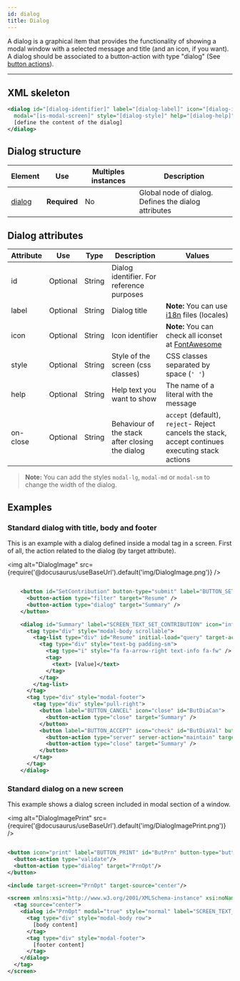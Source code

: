 ```yaml
---
id: dialog
title: Dialog
---
```


A dialog is a graphical item that provides the functionality of showing a modal window with a selected message and title (and an icon, if you want). A dialog should be associated to a button-action with type "dialog" (See [button actions](button.md#button-actions)).

---

## XML skeleton

```xml 
<dialog id="[dialog-identifier]" label="[dialog-label]" icon="[dialog-icon]"
  modal="[is-modal-screen]" style="[dialog-style]" help="[dialog-help]" on-close="[on-close]">
  [define the content of the dialog]
</dialog>
```

## Dialog structure

| Element     | Use      | Multiples instances    | Description                                        |
| ----------- | ---------|------------------------|----------------------------------------------------|
| [dialog](#dialog-attributes) | **Required** | No | Global node of dialog. Defines the dialog attributes |

## Dialog attributes

| Attribute   | Use      | Type      |  Description                    |   Values                                           |
| ----------- | ---------|-----------|---------------------------------|----------------------------------------------------|
| id          | Optional | String    | Dialog identifier. For reference purposes |                                          |
| label       | Optional | String    | Dialog title                    | **Note:** You can use [i18n](i18n-internationalization.md) files (locales)          |
| icon        | Optional | String    | Icon identifier                 | **Note:** You can check all iconset at [FontAwesome](http://fontawesome.io/icons/) |
| style       | Optional | String    | Style of the screen (css classes) | CSS classes separated by space (`' '`)             |
| help        | Optional | String    | Help text you want to show      | The name of a literal with the message             |
| on-close  | Optional | String    | Behaviour of the stack after closing the dialog  | `accept` (default), `reject`- Reject cancels the stack, accept continues executing stack actions  |

> **Note:** You can add the styles `modal-lg`, `modal-md` or `modal-sm` to change the width of the dialog.

## Examples

### Standard dialog with title, body and footer

This is an example with a dialog defined inside a modal tag in a screen. First of all, the action related to the dialog (by target attribute).

<img alt="DialogImage" src={require('@docusaurus/useBaseUrl').default('img/DialogImage.png')} />

```xml 

    <button id="SetContribution" button-type="submit" label="BUTTON_SET_CONTRIBUTION" icon="floppy-o">
      <button-action type="filter" target="Resume" />
      <button-action type="dialog" target="Summary" />
    </button>

    <dialog id="Summary" label="SCREEN_TEXT_SET_CONTRIBUTION" icon="info-circle">
      <tag type="div" style="modal-body scrollable">
        <tag-list type="div" id="Resume" initial-load="query" target-action="Resume">
          <tag type="div" style="text-bg padding-sm">
            <tag type="i" style="fa fa-arrow-right text-info fa-fw" />
            <tag>
              <text> [Value]</text>
            </tag>
          </tag>
        </tag-list>
      </tag>
      <tag type="div" style="modal-footer">
        <tag type="div" style="pull-right">
          <button label="BUTTON_CANCEL" icon="close" id="ButDiaCan">
            <button-action type="close" target="Summary" />
          </button>
          <button label="BUTTON_ACCEPT" icon="check" id="ButDiaVal" button-type="submit">
            <button-action type="server" server-action="maintain" target-action="SetContribution" />
            <button-action type="close" target="Summary" />
          </button>
        </tag>
      </tag>
    </dialog>
```

### Standard dialog on a new screen

This example shows a dialog screen included in modal section of a window.

<img alt="DialogImagePrint" src={require('@docusaurus/useBaseUrl').default('img/DialogImagePrint.png')} />

```xml

<button icon="print" label="BUTTON_PRINT" id="ButPrn" button-type="button">
  <button-action type="validate"/>
  <button-action type="dialog" target="PrnOpt"/>
</button>

<include target-screen="PrnOpt" target-source="center"/>

<screen xmlns:xsi="http://www.w3.org/2001/XMLSchema-instance" xsi:noNamespaceSchemaLocation="https://aweframework.gitlab.io/awe/docs/schemas/screen.xsd" template="window">
  <tag source="center">
    <dialog id="PrnOpt" modal="true" style="normal" label="SCREEN_TEXT_PRINT_EMAIL" icon="print" help="HELP_SCREEN_TEXT_PRINT_EMAIL">
      <tag type="div" style="modal-body row">
        [body content]
      </tag>
      <tag type="div" style="modal-footer">
        [footer content]
      </tag>
    </dialog>
  </tag>
</screen>
```
